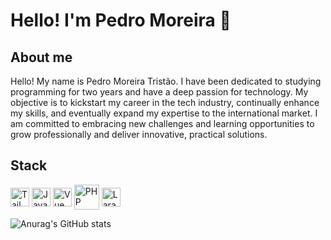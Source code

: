 # Hello! I'm Pedro Moreira 👋


## About me
Hello! My name is Pedro Moreira Tristão. I have been dedicated to studying programming for two years and have a deep passion for technology. My objective is to kickstart my career in the tech industry, continually enhance my skills, and eventually expand my expertise to the international market. I am committed to embracing new challenges and learning opportunities to grow professionally and deliver innovative, practical solutions.


## Stack
<div style="display: inline_block">
<img title="Tailwind CSS" width="30px" align="center" src="https://cdn.jsdelivr.net/gh/devicons/devicon@latest/icons/tailwindcss/tailwindcss-original.svg" />      
<img title="JavaScript" width="30px" align="center" src="https://cdn.jsdelivr.net/gh/devicons/devicon@latest/icons/javascript/javascript-original.svg" />
<img title="Vue" width="30px" align="center" src="https://cdn.jsdelivr.net/gh/devicons/devicon@latest/icons/vuejs/vuejs-original.svg" /> 
<img title="PHP" width="40px" align="center" src="https://cdn.jsdelivr.net/gh/devicons/devicon@latest/icons/php/php-original.svg" />
<img title="Laravel" width="30px" align="center" src="https://cdn.jsdelivr.net/gh/devicons/devicon@latest/icons/laravel/laravel-original.svg" />   
</div>

![Anurag's GitHub stats](https://github-readme-stats.vercel.app/api?username=anuraghazra&show_icons=true&theme=dracula)

<!--https://devicon.dev/--!>
